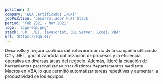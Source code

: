 ```yaml
---
position: 3
company: 'EQA Certificados I+D+i'
jobPosition: 'Desarrollador Full Stack'
period: 'Feb 2021 - Nov 2021'
logo: 'logo-eqa.png'
stack: 'C#, .NET, javascript, SQL Server, Excel, VBA'
url: 'https://eqa.es/'
---
```


Desarrollo y mejora continua del software interno de la compañía utilizando C# y .NET, garantizando la optimización de procesos y la eficiencia operativa en diversas áreas del negocio. Además, lideré la creación de herramientas personalizadas para distintos departamentos mediante Macros en VBA, lo que permitió automatizar tareas repetitivas y aumentar la productividad de los equipos.
